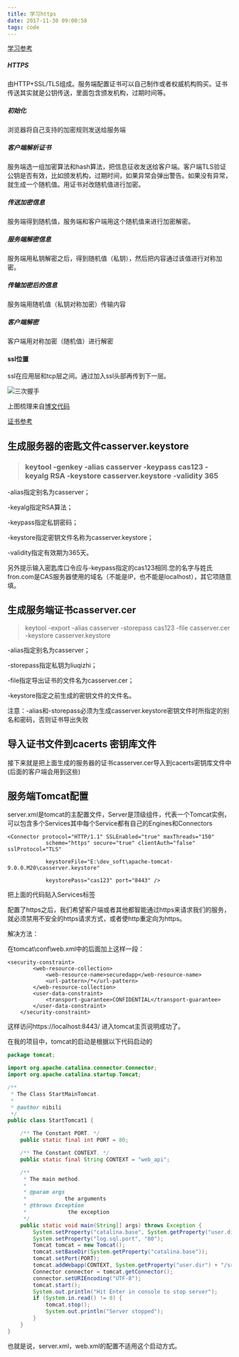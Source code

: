 ```yaml
---
title: 学习https
date: 2017-11-30 09:00:58
tags: code
---
```


[学习参考](http://blog.csdn.net/clh604/article/details/22179907)

##### HTTPS

由HTTP+SSL/TLS组成。服务端配置证书可以自己制作或者权威机构购买。证书传送其实就是公钥传送，里面包含颁发机构，过期时间等。

##### 初始化

浏览器将自己支持的加密规则发送给服务端

##### 客户端解析证书

服务端选一组加密算法和hash算法，把信息征收发送给客户端。客户端TLS验证公钥是否有效，比如颁发机构，过期时间，如果异常会弹出警告。如果没有异常，就生成一个随机值。用证书对改随机值进行加密。

##### 传送加密信息

服务端得到随机值，服务端和客户端用这个随机值来进行加密解密。

##### 服务端解密信息

服务端用私钥解密之后，得到随机值（私钥），然后把内容通过该值进行对称加密。

##### 传输加密后的信息

服务端用随机值（私钥对称加密）传输内容

##### 客户端解密

客户端用对称加密（随机值）进行解密



#### ssl位置

ssl在应用层和tcp层之间。通过加入ssl头部再传到下一层。



![三次握手](http://wx2.sinaimg.cn/mw690/c1b251b3gy1flzvdmhlonj20w90yrq55.jpg)



上图梳理来自[博文代码](http://blog.csdn.net/u014386474/article/details/51669098)



[证书参考](https://www.cnblogs.com/fron/p/https-20170111.html)

## 生成服务器的密匙文件casserver.keystore



> ### keytool -genkey -alias casserver -keypass cas123 -keyalg RSA -keystore casserver.keystore -validity 365



-alias指定别名为casserver；

-keyalg指定RSA算法；

-keypass指定私钥密码；

-keystore指定密钥文件名称为casserver.keystore；

-validity指定有效期为365天。

另外提示输入密匙库口令应与-keypass指定的cas123相同.您的名字与姓氏fron.com是CAS服务器使用的域名（不能是IP，也不能是localhost），其它项随意填。

## 生成服务端证书casserver.cer

> keytool -export -alias casserver -storepass cas123 -file casserver.cer -keystore casserver.keystore

-alias指定别名为casserver；

-storepass指定私钥为liuqizhi；

-file指定导出证书的文件名为casserver.cer；

-keystore指定之前生成的密钥文件的文件名。

注意：-alias和-storepass必须为生成casserver.keystore密钥文件时所指定的别名和密码，否则证书导出失败

## 导入证书文件到cacerts 密钥库文件

接下来就是把上面生成的服务器的证书casserver.cer导入到cacerts密钥库文件中(后面的客户端会用到这些)

## 服务端Tomcat配置

server.xml是tomcat的主配置文件，Server是顶级组件，代表一个Tomcat实例，可以包含多个Services其中每个Service都有自己的Engines和Connectors



```
<Connector protocol="HTTP/1.1" SSLEnabled="true" maxThreads="150"
			scheme="https" secure="true" clientAuth="false" sslProtocol="TLS"

			keystoreFile="E:\dev_soft\apache-tomcat-9.0.0.M20\casserver.keystore"

			keystorePass="cas123" port="8443" />
```

把上面的代码贴入Services标签



配置了https之后，我们希望客户端或者其他都智能通过https来请求我们的服务，就必须禁用不安全的https请求方式，或者使http重定向为https。

解决方法：

在tomcat\conf\web.xml中的</welcome-file-list>后面加上这样一段：

```
<security-constraint>
		<web-resource-collection>
			<web-resource-name>securedapp</web-resource-name>
			<url-pattern>/*</url-pattern>
		</web-resource-collection>
		<user-data-constraint>
			<transport-guarantee>CONFIDENTIAL</transport-guarantee>
		</user-data-constraint>
	</security-constraint> 
```

这样访问https://localhost:8443/ 进入tomcat主页说明成功了。

在我的项目中，tomcat的启动是根据以下代码启动的

```java
package tomcat;

import org.apache.catalina.connector.Connector;
import org.apache.catalina.startup.Tomcat;

/**
 * The Class StartMainTomcat.
 * 
 * @author nibili
 */
public class StartTomcat1 {

	/** The Constant PORT. */
	public static final int PORT = 80;

	/** The Constant CONTEXT. */
	public static final String CONTEXT = "web_api";

	/**
	 * The main method.
	 * 
	 * @param args
	 *            the arguments
	 * @throws Exception
	 *             the exception
	 */
	public static void main(String[] args) throws Exception {
		System.setProperty("catalina.base", System.getProperty("user.dir") + "/target");
		System.setProperty("log.sql.port", "80");
		Tomcat tomcat = new Tomcat();
		tomcat.setBaseDir(System.getProperty("catalina.base"));
		tomcat.setPort(PORT);
		tomcat.addWebapp(CONTEXT, System.getProperty("user.dir") + "/src/main/webapp");
		Connector connector = tomcat.getConnector();
		connector.setURIEncoding("UTF-8");
		tomcat.start();
		System.out.println("Hit Enter in console to stop server");
		if (System.in.read() != 0) {
			tomcat.stop();
			System.out.println("Server stopped");
		}
	}
}

```

也就是说，server.xml，web.xml的配置不适用这个启动方式。





















